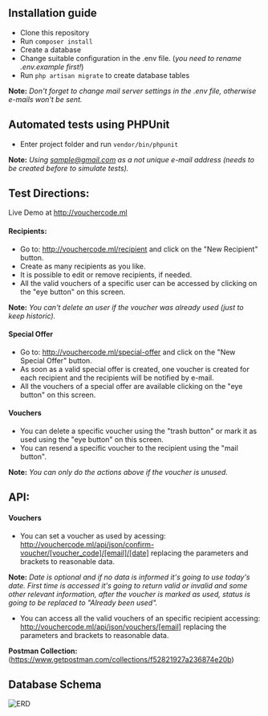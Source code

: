 ## Installation guide
 - Clone this repository
 - Run `composer install`
 - Create a database
 - Change suitable configuration in the .env file. (*you need to rename .env.example first!*)
 - Run `php artisan migrate` to create database tables

 **Note:** *Don't forget to change mail server settings in the .env file, otherwise e-mails won't be sent.*

## Automated tests using PHPUnit

- Enter project folder and run `vendor/bin/phpunit`

**Note:** *Using sample@gmail.com as a not unique e-mail address (needs to be created before to simulate tests).*

## Test Directions:

Live Demo at http://vouchercode.ml

#### Recipients:

 - Go to: http://vouchercode.ml/recipient and click on the "New Recipient" button.
 - Create as many recipients as you like.
 - It is possible to edit or remove recipients, if needed.
 - All the valid vouchers of a specific user can be accessed by clicking on the "eye button" on this screen.

**Note:** *You can't delete an user if the voucher was already used (just to keep historic).*

#### Special Offer

 - Go to: http://vouchercode.ml/special-offer and click on the "New Special Offer" button.
 - As soon as a valid special offer is created, one voucher is created for each recipient and the recipients will be notified by e-mail.
 - All the vouchers of a special offer are available clicking on the "eye button" on this screen.

#### Vouchers
 - You can delete a specific voucher using the "trash button" or mark it as used using the "eye button" on this screen.
 - You can resend a specific voucher to the recipient using the "mail button".

 **Note:** *You can only do the actions above if the voucher is unused.*

## API:

#### Vouchers
  - You can set a voucher as used by acessing: http://vouchercode.ml/api/json/confirm-voucher/[voucher_code]/[email]/[date] replacing the parameters and brackets to reasonable data.

  **Note:** *Date is optional and if no data is informed it's going to use today's date. First time is accessed it's going to return valid or invalid and some other relevant information, after the voucher is marked as used, status is going to be replaced to "Already been used".*

  - You can access all the valid vouchers of an specific recipient accessing: http://vouchercode.ml/api/json/vouchers/[email] replacing the parameters and brackets to reasonable data.

**Postman Collection:** (https://www.getpostman.com/collections/f52821927a236874e20b)

## Database Schema

![ERD](http://vouchercode.ml/erd.png)
